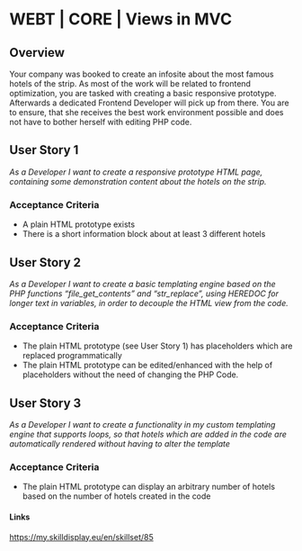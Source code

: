 # WEBT | CORE | Views in MVC

## Overview
Your company was booked to create an infosite about the most famous hotels of the strip. As most of the work will be related to frontend optimization, you are tasked with creating a basic responsive prototype. Afterwards a dedicated Frontend Developer will pick up from there. You are to ensure, that she receives the best work environment possible and does not have to bother herself with editing PHP code.

## User Story 1
*As a Developer I want to create a responsive prototype HTML page, containing some demonstration content about the hotels on the strip.*

### Acceptance Criteria
- A plain HTML prototype exists
- There is a short information block about at least 3 different hotels 

## User Story 2
*As a Developer I want to create a basic templating engine based on the PHP functions “file_get_contents” and “str_replace”, using HEREDOC for longer text in variables, in order to decouple the HTML view from the code.*

### Acceptance Criteria
- The plain HTML prototype (see User Story 1) has placeholders which are replaced programmatically
- The plain HTML prototype can be edited/enhanced with the help of placeholders without the need of changing the PHP Code.

## User Story 3
*As a Developer I want to create a functionality in my custom templating engine that supports loops, so that hotels which are added in the code are automatically rendered without having to alter the template*

### Acceptance Criteria
- The plain HTML prototype can display an arbitrary number of hotels based on the number of hotels created in the code

#### Links
https://my.skilldisplay.eu/en/skillset/85
